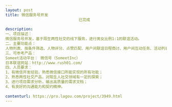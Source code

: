 ```yaml
---                
layout: post       
title: 微信服务号开发
                                已完成
           
description: 
一、项目描述：
微信服务号开发，基于陌生两性社交的线下服务，进行男女比例1:1的联谊活动。
二、主要功能点：
人物列表、按条件筛选、人物评分、点赞匹配、用户间联谊日程商讨、用户间互动任务、活动列表、活动报名、发布组局、支付功能、消息通知与推送、登录注册、个人信息
三、可参考产品：
Someet活动平台： 微信号（SomeetInc）
日本联谊网站：http://www.rush01.com/
四、人员要求：
1、有微信开发经验，熟悉微信接口所能实现的所有功能；
2、熟悉两性社交产品，对陌生人社交领域有一定的探索；
3、进行项目需求分析，输出高质量的需求文档；
4、有良好的沟通能力和契约精神。
     
contenturl: https://pro.lagou.com/project/3949.html      
---                 
```

